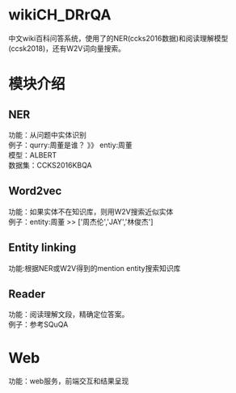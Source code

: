 # wikiCH_DRrQA
中文wiki百科问答系统，使用了的NER(ccks2016数据)和阅读理解模型(ccsk2018)，还有W2V词向量搜索。  
# 模块介绍
## NER
功能：从问题中实体识别  
例子：qurry:周董是谁？  》》 entiy:周董  
模型：ALBERT  
数据集：CCKS2016KBQA  
## Word2vec
功能：如果实体不在知识库，则用W2V搜索近似实体  
例子：entity:周董 >> ['周杰伦','JAY','林俊杰']  
## Entity linking
功能:根据NER或W2V得到的mention entity搜索知识库  
## Reader
功能：阅读理解文段，精确定位答案。  
例子：参考SQuQA  
# Web
功能：web服务，前端交互和结果呈现  
 
